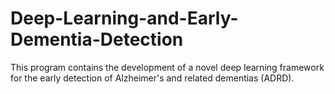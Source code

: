 # Deep-Learning-and-Early-Dementia-Detection
This program contains the development of a novel deep learning framework for the early detection of Alzheimer's and related dementias (ADRD).
